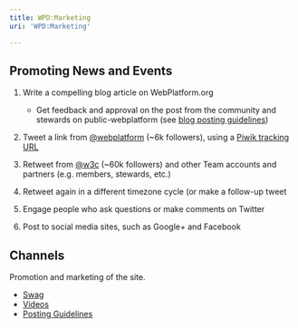 ```yaml
---
title: WPD:Marketing
uri: 'WPD:Marketing'

---
```

## <span>Promoting News and Events</span>

1.  Write a compelling blog article on WebPlatform.org
    -   Get feedback and approval on the post from the community and stewards on public-webplatform (see [blog posting guidelines](/WPD:Marketing/Posting_Guidelines))

2.  Tweet a link from [@webplatform](https://twitter.com/webplatform) (\~6k followers), using a [Piwik tracking URL](http://piwik.org/docs/tracking-campaigns/url-builder/)
3.  Retweet from [@w3c](https://twitter.com/w3c) (\~60k followers) and other Team accounts and partners (e.g. members, stewards, etc.)
4.  Retweet again in a different timezone cycle (or make a follow-up tweet
5.  Engage people who ask questions or make comments on Twitter
6.  Post to social media sites, such as Google+ and Facebook

## <span>Channels</span>

Promotion and marketing of the site.

-   [Swag](/WPD:Marketing/Swag)
-   [Videos](/WPD:Marketing/Videos)
-   [Posting Guidelines](/WPD:Marketing/Posting_Guidelines)
